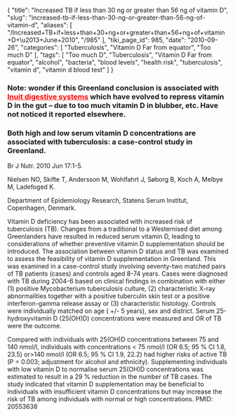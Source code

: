 {
    "title": "Increased TB if less than 30 ng or greater than 56 ng of vitamin D",
    "slug": "increased-tb-if-less-than-30-ng-or-greater-than-56-ng-of-vitamin-d",
    "aliases": [
        "/Increased+TB+if+less+than+30+ng+or+greater+than+56+ng+of+vitamin+D+\u2013+June+2010",
        "/985"
    ],
    "tiki_page_id": 985,
    "date": "2010-09-26",
    "categories": [
        "Tuberculosis",
        "Vitamin D Far from equator",
        "Too much D"
    ],
    "tags": [
        "Too much D",
        "Tuberculosis",
        "Vitamin D Far from equator",
        "alcohol",
        "bacteria",
        "blood levels",
        "health risk",
        "tuberculosis",
        "vitamin d",
        "vitamin d blood test"
    ]
}


### Note: wonder if this Greenland conclusion is associated with <a href="/posts/inuit-digestive-systems" style="color: red; text-decoration: underline;" title="This link has an unknown page_id: 743">Inuit digestive systems</a> which have evolved to repress vitamin D in the gut – due to too much vitamin D in blubber, etc. Have not noticed it reported elsewhere.

### Both high and low serum vitamin D concentrations are associated with tuberculosis: a case-control study in Greenland.

Br J Nutr. 2010 Jun 17:1-5. 

Nielsen NO, Skifte T, Andersson M, Wohlfahrt J, Søborg B, Koch A, Melbye M, Ladefoged K.

Department of Epidemiology Research, Statens Serum Institut, Copenhagen, Denmark.

Vitamin D deficiency has been associated with increased risk of tuberculosis (TB). Changes from a traditional to a Westernised diet among Greenlanders have resulted in reduced serum vitamin D, leading to considerations of whether preventive vitamin D supplementation should be introduced. The association between vitamin D status and TB was examined to assess the feasibility of vitamin D supplementation in Greenland. This was examined in a case-control study involving seventy-two matched pairs of TB patients (cases) and controls aged 8-74 years. Cases were diagnosed with TB during 2004-6 based on clinical findings in combination with either (1) positive Mycobacterium tuberculosis culture, (2) characteristic X-ray abnormalities together with a positive tuberculin skin test or a positive interferon-gamma release assay or (3) characteristic histology. Controls were individually matched on age ( +/- 5 years), sex and district. Serum 25-hydroxyvitamin D (25(OH)D) concentrations were measured and OR of TB were the outcome. 

Compared with individuals with 25(OH)D concentrations between 75 and 140 nmol/l, individuals with concentrations < 75 nmol/l (OR 6.5; 95 % CI 1.8, 23.5) or>140 nmol/l (OR 6.5; 95 % CI 1.9, 22.2) had higher risks of active TB (P = 0.003; adjustment for alcohol and ethnicity). Supplementing individuals with low vitamin D to normalise serum 25(OH)D concentrations was estimated to result in a 29 % reduction in the number of TB cases. The study indicated that vitamin D supplementation may be beneficial to individuals with insufficient vitamin D concentrations but may increase the risk of TB among individuals with normal or high concentrations. PMID: 20553638